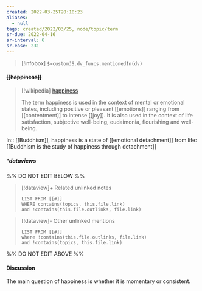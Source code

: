 ```yaml
---
created: 2022-03-25T20:10:23 
aliases:
  - null
tags: created/2022/03/25, node/topic/term
sr-due: 2022-04-16
sr-interval: 6
sr-ease: 231
---
```

> [!infobox]
`$=customJS.dv_funcs.mentionedIn(dv)`

#### <s class="topic-title">[[happiness]]</s>

> [!wikipedia] [happiness](https://en.wikipedia.org/wiki/Happiness)
> 
> The term happiness is used in the context of mental or emotional states, including positive or pleasant [[emotions]] ranging from [[contentment]] to intense [[joy]]. It is also used in the context of life satisfaction, subjective well-being, eudaimonia, flourishing and well-being.
> 

In:: [[Buddhism]],
happiness is a state of [[emotional detachment]] from life:
[[Buddhism is the study of happiness through detachment]]

##### ^dataviews

%% DO NOT EDIT BELOW %%
> [!dataview]+ Related unlinked notes
> ```dataview
> LIST FROM [[#]]
> WHERE contains(topics, this.file.link)
> and !contains(this.file.outlinks, file.link)
> ```
 
> [!dataview]- Other unlinked mentions
> ```dataview
> LIST FROM [[#]]
> where !contains(this.file.outlinks, file.link)
> and !contains(topics, this.file.link)
> ```

%% DO NOT EDIT ABOVE %%

#### Discussion
The main question of happiness is whether it is momentary or consistent.
